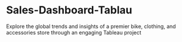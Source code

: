 # Sales-Dashboard-Tablau
Explore the global trends and insights of a premier bike, clothing, and accessories store through an engaging Tableau project
